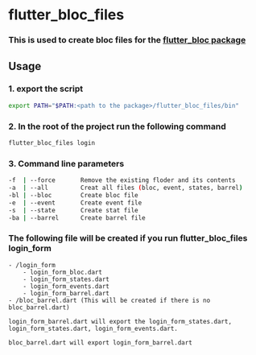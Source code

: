 # flutter_bloc_files

### This is used to create **bloc** files for the [flutter_bloc package](https://pub.dev/packages/flutter_bloc)

## Usage
### 1. export the script
```bash
export PATH="$PATH:<path to the package>/flutter_bloc_files/bin"
```

### 2. In the root of the project run the following command
```bash
flutter_bloc_files login
```

### 3. Command line parameters
```bash
-f  | --force       Remove the existing floder and its contents
-a  | --all         Creat all files (bloc, event, states, barrel)
-bl | --bloc        Create bloc file
-e  | --event       Create event file
-s  | --state       Create stat file
-ba | --barrel      Create barrel file
```

### The following file will be created if you run flutter_bloc_files login_form
```
- /login_form
    - login_form_bloc.dart
    - login_form_states.dart
    - login_form_events.dart
    - login_form_barrel.dart
- /bloc_barrel.dart (This will be created if there is no bloc_barrel.dart)

login_form_barrel.dart will export the login_form_states.dart, login_form_states.dart, login_form_events.dart.

bloc_barrel.dart will export login_form_barrel.dart
```